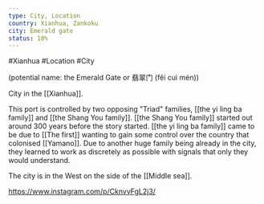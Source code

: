 ```yaml
---
type: City, Location
country: Xianhua, Zankoku
city: Emerald gate
status: 10%
---
```

#Xianhua  #Location #City

(potential name: the Emerald Gate or 翡翠门 (fěi cuì mén))

City in the [[Xianhua]].

This port is controlled by two opposing "Triad" families, [[the yi ling ba family]] and [[the Shang You family]]. [[the Shang You family]] started out around 300 years before the story started. [[the yi ling ba family]] came to be due to [[The first]] wanting to gain some control over the country that colonised [[Yamano]]. Due to another huge family being already in the city, they learned to work as discretely as possible with signals that only they would understand.


The city is in the West on the side of the [[Middle sea]].



https://www.instagram.com/p/CknvvFgL2j3/